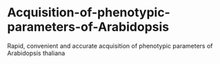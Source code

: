 # Acquisition-of-phenotypic-parameters-of-Arabidopsis
Rapid, convenient and accurate acquisition of phenotypic parameters of Arabidopsis thaliana
